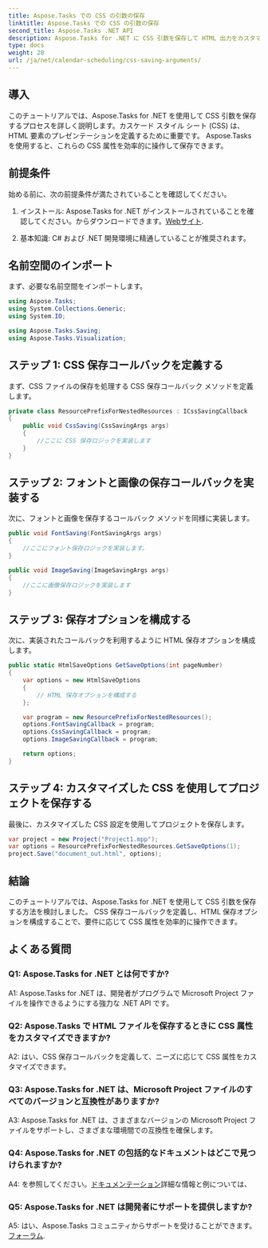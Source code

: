 ```yaml
---
title: Aspose.Tasks での CSS の引数の保存
linktitle: Aspose.Tasks での CSS の引数の保存
second_title: Aspose.Tasks .NET API
description: Aspose.Tasks for .NET に CSS 引数を保存して HTML 出力をカスタマイズする方法を学びます。カスタマイズされた CSS 設定でプレゼンテーションを強化します。
type: docs
weight: 20
url: /ja/net/calendar-scheduling/css-saving-arguments/
---
```

## 導入

このチュートリアルでは、Aspose.Tasks for .NET を使用して CSS 引数を保存するプロセスを詳しく説明します。カスケード スタイル シート (CSS) は、HTML 要素のプレゼンテーションを定義するために重要です。 Aspose.Tasks を使用すると、これらの CSS 属性を効率的に操作して保存できます。

## 前提条件

始める前に、次の前提条件が満たされていることを確認してください。

1. インストール: Aspose.Tasks for .NET がインストールされていることを確認してください。からダウンロードできます。[Webサイト](https://releases.aspose.com/tasks/net/).

2. 基本知識: C# および .NET 開発環境に精通していることが推奨されます。

## 名前空間のインポート

まず、必要な名前空間をインポートします。

```csharp
using Aspose.Tasks;
using System.Collections.Generic;
using System.IO;

using Aspose.Tasks.Saving;
using Aspose.Tasks.Visualization;

```
## ステップ 1: CSS 保存コールバックを定義する

まず、CSS ファイルの保存を処理する CSS 保存コールバック メソッドを定義します。

```csharp
private class ResourcePrefixForNestedResources : ICssSavingCallback
{
    public void CssSaving(CssSavingArgs args)
    {
        //ここに CSS 保存ロジックを実装します
    }
}
```

## ステップ 2: フォントと画像の保存コールバックを実装する

次に、フォントと画像を保存するコールバック メソッドを同様に実装します。

```csharp
public void FontSaving(FontSavingArgs args)
{
    //ここにフォント保存ロジックを実装します。
}

public void ImageSaving(ImageSavingArgs args)
{
    //ここに画像保存ロジックを実装します
}
```

## ステップ 3: 保存オプションを構成する

次に、実装されたコールバックを利用するように HTML 保存オプションを構成します。

```csharp
public static HtmlSaveOptions GetSaveOptions(int pageNumber)
{
    var options = new HtmlSaveOptions
    {
        // HTML 保存オプションを構成する
    };

    var program = new ResourcePrefixForNestedResources();
    options.FontSavingCallback = program;
    options.CssSavingCallback = program;
    options.ImageSavingCallback = program;

    return options;
}
```

## ステップ 4: カスタマイズした CSS を使用してプロジェクトを保存する

最後に、カスタマイズした CSS 設定を使用してプロジェクトを保存します。

```csharp
var project = new Project("Project1.mpp");
var options = ResourcePrefixForNestedResources.GetSaveOptions(1);
project.Save("document_out.html", options);
```

## 結論

このチュートリアルでは、Aspose.Tasks for .NET を使用して CSS 引数を保存する方法を検討しました。 CSS 保存コールバックを定義し、HTML 保存オプションを構成することで、要件に応じて CSS 属性を効率的に操作できます。

## よくある質問

### Q1: Aspose.Tasks for .NET とは何ですか?

A1: Aspose.Tasks for .NET は、開発者がプログラムで Microsoft Project ファイルを操作できるようにする強力な .NET API です。

### Q2: Aspose.Tasks で HTML ファイルを保存するときに CSS 属性をカスタマイズできますか?

A2: はい、CSS 保存コールバックを定義して、ニーズに応じて CSS 属性をカスタマイズできます。

### Q3: Aspose.Tasks for .NET は、Microsoft Project ファイルのすべてのバージョンと互換性がありますか?

A3: Aspose.Tasks for .NET は、さまざまなバージョンの Microsoft Project ファイルをサポートし、さまざまな環境間での互換性を確保します。

### Q4: Aspose.Tasks for .NET の包括的なドキュメントはどこで見つけられますか?

 A4: を参照してください。[ドキュメンテーション](https://reference.aspose.com/tasks/net/)詳細な情報と例については、

### Q5: Aspose.Tasks for .NET は開発者にサポートを提供しますか?

 A5: はい、Aspose.Tasks コミュニティからサポートを受けることができます。[フォーラム](https://forum.aspose.com/c/tasks/15).